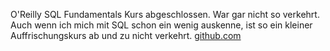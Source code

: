 O'Reilly SQL Fundamentals Kurs abgeschlossen. War gar nicht so verkehrt. Auch wenn ich mich mit SQL schon ein wenig auskenne, ist so ein kleiner Auffrischungskurs ab und zu nicht verkehrt. [github.com](https://github.com/thomasnield/oreilly_sql_fundamentals_for_data)